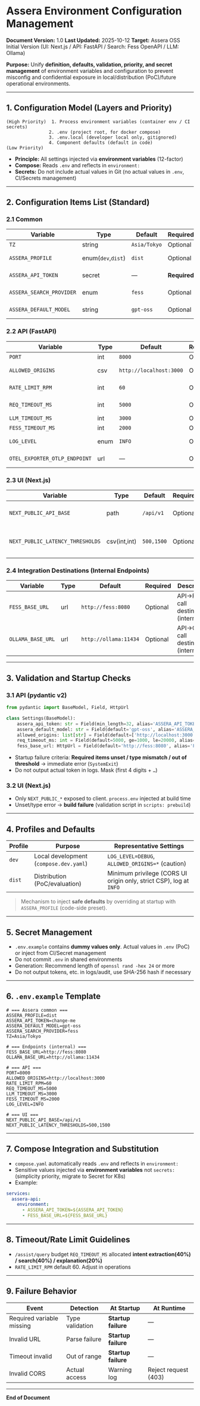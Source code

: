 # Assera Environment Configuration Management

**Document Version:** 1.0
**Last Updated:** 2025-10-12
**Target:** Assera OSS Initial Version (UI: Next.js / API: FastAPI / Search: Fess OpenAPI / LLM: Ollama)

**Purpose:**
Unify **definition, defaults, validation, priority, and secret management** of environment variables and configuration to prevent misconfig and confidential exposure in local/distribution (PoC)/future operational environments.

---

## 1. Configuration Model (Layers and Priority)

```
(High Priority)  1. Process environment variables (container env / CI secrets)
                2. .env (project root, for docker compose)
                3. .env.local (developer local only, gitignored)
                4. Component defaults (default in code)
(Low Priority)
```

- **Principle:** All settings injected via **environment variables** (12-factor)
- **Compose:** Reads `.env` and reflects in `environment:`
- **Secrets:** Do not include actual values in Git (no actual values in `.env`, CI/Secrets management)

---

## 2. Configuration Items List (Standard)

### 2.1 Common

| Variable | Type | Default | Required | Description |
|---|---|---|---|---|
| `TZ` | string | `Asia/Tokyo` | Optional | Timezone |
| `ASSERA_PROFILE` | enum(`dev`,`dist`) | `dist` | Optional | Configuration profile (development/distribution) |
| `ASSERA_API_TOKEN` | secret | — | **Required** | UI→API API Key (32+ characters) |
| `ASSERA_SEARCH_PROVIDER` | enum | `fess` | Optional | Search provider (initial version fixed to `fess`) |
| `ASSERA_DEFAULT_MODEL` | string | `gpt-oss` | Optional | Ollama default model name |

### 2.2 API (FastAPI)

| Variable | Type | Default | Required | Description |
|---|---|---|---|---|
| `PORT` | int | `8000` | Optional | API listen port |
| `ALLOWED_ORIGINS` | csv | `http://localhost:3000` | Optional | CORS allowed origins (comma-separated) |
| `RATE_LIMIT_RPM` | int | `60` | Optional | Requests per minute limit per API Key |
| `REQ_TIMEOUT_MS` | int | `5000` | Optional | Total budget for `/assist/query` (ms) |
| `LLM_TIMEOUT_MS` | int | `3000` | Optional | LLM call timeout (ms) |
| `FESS_TIMEOUT_MS` | int | `2000` | Optional | Fess call timeout (ms) |
| `LOG_LEVEL` | enum | `INFO` | Optional | API log level (DEBUG/INFO/WARN/ERROR) |
| `OTEL_EXPORTER_OTLP_ENDPOINT` | url | — | Optional | OTLP export destination (disabled if empty) |

### 2.3 UI (Next.js)

| Variable | Type | Default | Required | Description |
|---|---|---|---|---|
| `NEXT_PUBLIC_API_BASE` | path | `/api/v1` | Optional | UI→API base path (relative recommended) |
| `NEXT_PUBLIC_LATENCY_THRESHOLDS` | csv(int,int) | `500,1500` | Optional | Low/med/high latency thresholds (ms) |

### 2.4 Integration Destinations (Internal Endpoints)

| Variable | Type | Default | Required | Description |
|---|---|---|---|---|
| `FESS_BASE_URL` | url | `http://fess:8080` | Optional | API→Fess call destination (internal) |
| `OLLAMA_BASE_URL` | url | `http://ollama:11434` | Optional | API→Ollama call destination (internal) |

---

## 3. Validation and Startup Checks

### 3.1 API (pydantic v2)

```python
from pydantic import BaseModel, Field, HttpUrl

class Settings(BaseModel):
    assera_api_token: str = Field(min_length=32, alias='ASSERA_API_TOKEN')
    assera_default_model: str = Field(default='gpt-oss', alias='ASSERA_DEFAULT_MODEL')
    allowed_origins: list[str] = Field(default=['http://localhost:3000'], alias='ALLOWED_ORIGINS')
    req_timeout_ms: int = Field(default=5000, ge=1000, le=20000, alias='REQ_TIMEOUT_MS')
    fess_base_url: HttpUrl = Field(default='http://fess:8080', alias='FESS_BASE_URL')
```

- Startup failure criteria: **Required items unset / type mismatch / out of threshold** → immediate error (`SystemExit`)
- Do not output actual token in logs. Mask (first 4 digits + `…`)

### 3.2 UI (Next.js)

- Only `NEXT_PUBLIC_*` exposed to client. `process.env` injected at build time
- Unset/type error → **build failure** (validation script in `scripts: prebuild`)

---

## 4. Profiles and Defaults

| Profile | Purpose | Representative Settings |
|---|---|---|
| `dev` | Local development (`compose.dev.yaml`) | `LOG_LEVEL=DEBUG`, `ALLOWED_ORIGINS=*` (caution) |
| `dist` | Distribution (PoC/evaluation) | Minimum privilege (CORS UI origin only, strict CSP), log at `INFO` |

> Mechanism to inject **safe defaults** by overriding at startup with `ASSERA_PROFILE` (code-side preset).

---

## 5. Secret Management

- `.env.example` contains **dummy values only**. Actual values in `.env` (PoC) or inject from CI/Secret management
- Do not commit `.env` in shared environments
- Generation: Recommend length of `openssl rand -hex 24` or more
- Do not output tokens, etc. in logs/audit, use SHA-256 hash if necessary

---

## 6. `.env.example` Template

```dotenv
# === Assera common ===
ASSERA_PROFILE=dist
ASSERA_API_TOKEN=change-me
ASSERA_DEFAULT_MODEL=gpt-oss
ASSERA_SEARCH_PROVIDER=fess
TZ=Asia/Tokyo

# === Endpoints (internal) ===
FESS_BASE_URL=http://fess:8080
OLLAMA_BASE_URL=http://ollama:11434

# === API ===
PORT=8000
ALLOWED_ORIGINS=http://localhost:3000
RATE_LIMIT_RPM=60
REQ_TIMEOUT_MS=5000
LLM_TIMEOUT_MS=3000
FESS_TIMEOUT_MS=2000
LOG_LEVEL=INFO

# === UI ===
NEXT_PUBLIC_API_BASE=/api/v1
NEXT_PUBLIC_LATENCY_THRESHOLDS=500,1500
```

---

## 7. Compose Integration and Substitution

- `compose.yaml` automatically reads `.env` and reflects in `environment:`
- Sensitive values injected via **environment variables** not `secrets:` (simplicity priority, migrate to Secret for K8s)
- Example:
```yaml
services:
  assera-api:
    environment:
      - ASSERA_API_TOKEN=${ASSERA_API_TOKEN}
      - FESS_BASE_URL=${FESS_BASE_URL}
```

---

## 8. Timeout/Rate Limit Guidelines

- `/assist/query` budget `REQ_TIMEOUT_MS` allocated **intent extraction(40%) / search(40%) / explanation(20%)**
- `RATE_LIMIT_RPM` default 60. Adjust in operations

---

## 9. Failure Behavior

| Event | Detection | At Startup | At Runtime |
|---|---|---|---|
| Required variable missing | Type validation | **Startup failure** | — |
| Invalid URL | Parse failure | **Startup failure** | — |
| Timeout invalid | Out of range | **Startup failure** | — |
| Invalid CORS | Actual access | Warning log | Reject request (403) |

---

**End of Document**
